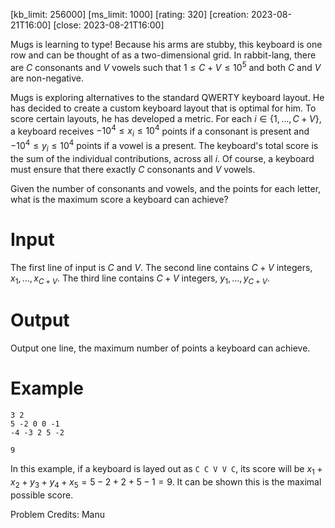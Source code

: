 [kb_limit: 256000]
[ms_limit: 1000]
[rating: 320]
[creation: 2023-08-21T16:00]
[close:    2023-08-21T16:00]


Mugs is learning to type! Because his arms are stubby, this keyboard is one row and can be thought of as a two-dimensional grid. In rabbit-lang, there are $C$ consonants and $V$ vowels such that $1 \le C + V \le 10^5$ and both $C$ and $V$ are non-negative. 

Mugs is exploring alternatives to the standard QWERTY keyboard layout. He has decided to create a custom keyboard layout that is optimal for him. To score certain layouts, he has developed a metric. For each $i \in \{1, \ldots, C + V\}$, a keyboard receives $-10^4 \le x_i \le 10^4$ points if a consonant is present and $-10^4 \le y_i \le 10^4$ points if a vowel is a present. The keyboard's total score is the sum of the individual contributions, across all $i$. Of course, a keyboard must ensure that there exactly $C$ consonants and $V$ vowels.

Given the number of consonants and vowels, and the points for each letter, what is the maximum score a keyboard can achieve?

# Input

The first line of input is $C$ and $V$. 
The second line contains $C + V$ integers, $x_1, \ldots, x_{C+V}$.
The third line contains $C + V$ integers, $y_1, \ldots, y_{C+V}$.

# Output

Output one line, the maximum number of points a keyboard can achieve.

# Example
```in
3 2
5 -2 0 0 -1
-4 -3 2 5 -2
```
```out
9
```

In this example, if a keyboard is layed out as `C C V V C`, its score will be $x_1 + x_2 + y_3 + y_4 + x_5 = 5 - 2 + 2 + 5 - 1 = 9$. It can be shown this is the maximal possible score. 

Problem Credits: Manu